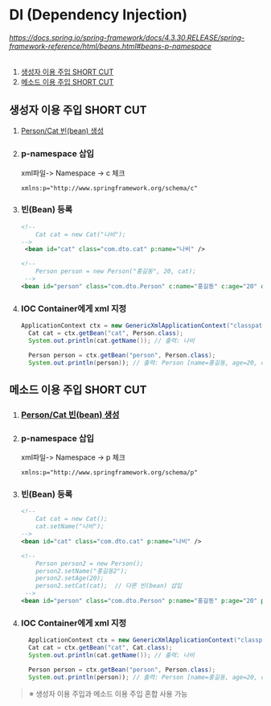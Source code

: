 # DI (Dependency Injection)
###### https://docs.spring.io/spring-framework/docs/4.3.30.RELEASE/spring-framework-reference/html/beans.html#beans-p-namespace
1. [생성자 이용 주입 SHORT CUT](#생성자-이용-주입-short-cut)
2. [메소드 이용 주입 SHORT CUT](#메소드-이용-주입-short-cut)

## 생성자 이용 주입 SHORT CUT
1. [Person/Cat 빈(bean) 생성]([SpringFramework]%20생성자%20이용%20주입.md)
2. ### p-namespace 삽입
    xml파일-> Namespace -> c 체크
    ```
    xmlns:p="http://www.springframework.org/schema/c"
    ```

3. ### 빈(Bean) 등록
    ```xml
    <!-- 
        Cat cat = new Cat("나비");
    -->
     <bean id="cat" class="com.dto.cat" p:name="나비" />

    <!-- 
        Person person = new Person("홍길동", 20, cat);
	 -->
   <bean id="person" class="com.dto.Person" c:name="홍길동" c:age="20" c:cat-ref="cat" />

    ```

4. ### IOC Container에게 xml 지정
    ```java
    ApplicationContext ctx = new GenericXmlApplicationContext("classpath:com/config/person.xml");
      Cat cat = ctx.getBean("cat", Person.class);
      System.out.println(cat.getName()); // 출력: 나비

      Person person = ctx.getBean("person", Person.class);
      System.out.println(person)); // 출력: Person [name=홍길동, age=20, cat=Cat [name=나비]]

    ```


## 메소드 이용 주입 SHORT CUT
1. ### [Person/Cat 빈(bean) 생성]([SpringFramework]%20메소드%20이용%20주입.md)
2. ### p-namespace 삽입
    xml파일-> Namespace -> p 체크
    ```
    xmlns:p="http://www.springframework.org/schema/p"
    ```

3. ### 빈(Bean) 등록
    ```xml
    <!-- 
        Cat cat = new Cat();
        cat.setName("나비");
    -->
    <bean id="cat" class="com.dto.cat" p:name="나비" />

    <!-- 
        Person person2 = new Person();
        person2.setName("홍길동2");
        person2.setAge(20);
        person2.setCat(cat);  // 다른 빈(bean) 삽입
	 -->
   <bean id="person" class="com.dto.Person" p:name="홍길동" p:age="20" p:cat-ref="cat" />

    ```

4. ### IOC Container에게 xml 지정
    ```java
      ApplicationContext ctx = new GenericXmlApplicationContext("classpath:com/config/person.xml");
      Cat cat = ctx.getBean("cat", Cat.class);
      System.out.println(cat.getName()); // 출력: 나비

      Person person = ctx.getBean("person", Person.class);
      System.out.println(person)); // 출력: Person [name=홍길동, age=20, cat=Cat [name=나비]]

    ```

> ※ 생성자 이용 주입과 메소드 이용 주입 혼합 사용 가능

